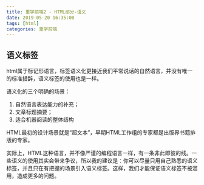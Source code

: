 ```yaml
---
title: 重学前端2 - HTML部分-语义
date: 2019-05-20 16:35:00
tags: [html]
categories: 重学前端
---
```



##  语义标签 
html属于标记形语言，标签语义化更接近我们平常说话的自然语言，并没有唯一的标准措辞，语义标签的使用也是一样。    

<!-- more -->
语义化的三个明确的场景：

1. 自然语言表达能力的补充； 
2. 文章标题摘要； 
3. 适合机器阅读的整体结构


HTML最初的设计场景就是“超文本”，早期HTML工作组的专家都是出版界书籍排版的专家。

实际上，HTML这种语言，并不像严谨的编程语言一样，有一条非此即彼的线。一些语义的使用其实会带来争议，所以我的建议是：你可以尽量只用自己熟悉的语义标签，并且只在有把握的场景引入语义标签。这样，我们才能保证语义标签不被滥用，造成更多的问题。

